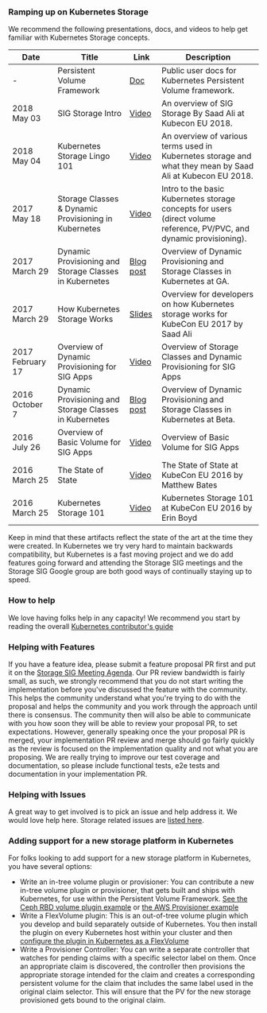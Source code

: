 ### Ramping up on Kubernetes Storage

We recommend the following presentations, docs, and videos to help get familiar with Kubernetes Storage concepts.

| Date | Title | Link | Description |
| --- | --- | --- | --- |
| - | Persistent Volume Framework | [Doc](http://kubernetes.io/docs/user-guide/persistent-volumes/) | Public user docs for Kubernetes Persistent Volume framework.
| 2018 May 03 | SIG Storage Intro | [Video](https://www.youtube.com/watch?v=GvrTl2T-Tts&list=PLj6h78yzYM2N8GdbjmhVU65KYm_68qBmo&index=164&t=0s) | An overview of SIG Storage By Saad Ali at Kubecon EU 2018. |
| 2018 May 04 | Kubernetes Storage Lingo 101 | [Video](https://www.youtube.com/watch?v=uSxlgK1bCuA&t=0s&index=300&list=PLj6h78yzYM2N8GdbjmhVU65KYm_68qBmo) | An overview of various terms used in Kubernetes storage and what they mean by Saad Ali at Kubecon EU 2018.|
| 2017 May 18 | Storage Classes & Dynamic Provisioning in Kubernetes |[Video](https://youtu.be/qktFhjJmFhg)| Intro to the basic Kubernetes storage concepts for users (direct volume reference, PV/PVC, and dynamic provisioning). |
| 2017 March 29 | Dynamic Provisioning and Storage Classes in Kubernetes |[Blog post](http://blog.kubernetes.io/2017/03/dynamic-provisioning-and-storage-classes-kubernetes.html)| Overview of Dynamic Provisioning and Storage Classes in Kubernetes at GA. |
| 2017 March 29 | How Kubernetes Storage Works | [Slides](https://docs.google.com/presentation/d/1Yl5JKifcncn0gSZf3e1dWspd8iFaWObLm9LxCaXZJIk/edit?usp=sharing) | Overview for developers on how Kubernetes storage works for KubeCon EU 2017 by Saad Ali
| 2017 February 17 | Overview of Dynamic Provisioning for SIG Apps | [Video](https://youtu.be/NXUHmxXytUQ?t=10m33s) | Overview of Storage Classes and Dynamic Provisioning for SIG Apps
| 2016 October 7 | Dynamic Provisioning and Storage Classes in Kubernetes |[Blog post](http://blog.kubernetes.io/2016/10/dynamic-provisioning-and-storage-in-kubernetes.html)| Overview of Dynamic Provisioning and Storage Classes in Kubernetes at Beta. |
| 2016 July 26 | Overview of Basic Volume for SIG Apps | [Video](https://youtu.be/DrLGxkFdDNc?t=11m19s) | Overview of Basic Volume for SIG Apps
| 2016 March 25 | The State of State | [Video](https://www.youtube.com/watch?v=jsTQ24CLRhI&index=6&list=PLosInM-8doqcBy3BirmLM4S_pmox6qTw3) | The State of State at KubeCon EU 2016 by Matthew Bates
| 2016 March 25 | Kubernetes Storage 101 | [Video](https://www.youtube.com/watch?v=ZqTHe6Xj0Ek&list=PLosInM-8doqcBy3BirmLM4S_pmox6qTw3&index=38) | Kubernetes Storage 101 at KubeCon EU 2016 by Erin Boyd

Keep in mind that these artifacts reflect the state of the art at the time they were created. In Kubernetes we try very hard to maintain backwards compatibility, but Kubernetes is a fast moving project and we do add features going forward and attending the Storage SIG meetings and the Storage SIG Google group are both good ways of continually staying up to speed. 

### How to help

We love having folks help in any capacity! We recommend you start by reading the overall [Kubernetes contributor's guide](/contributors/guide)

### Helping with Features
If you have a feature idea, please submit a feature proposal PR first and put it on the [Storage SIG Meeting Agenda](https://docs.google.com/document/d/1-8KEG8AjAgKznS9NFm3qWqkGyCHmvU6HVl0sk5hwoAE/edit#heading=h.bag869lp4lyz). 
Our PR review bandwidth is fairly small, as such, we strongly recommend that you do not start writing the implementation before you've 
discussed the feature with the community. This helps the community understand what you're trying to do with the proposal and helps the 
community and you work through the approach until there is consensus. The community then will also be able to communicate with you how 
soon they will be able to review your proposal PR, to set expectations. However, generally speaking once the your proposal PR is merged, 
your implementation PR review and merge should go fairly quickly as the review is  focused on the implementation quality and not 
what you are proposing. We are really trying to improve our test coverage and documentation, so please include functional tests, e2e tests 
and documentation in your implementation PR.

### Helping with Issues
A great way to get involved is to pick an issue and help address it. We would love help here. Storage related issues are [listed here](https://github.com/kubernetes/kubernetes/issues?utf8=%E2%9C%93&q=is%3Aopen+is%3Aissue+label%3Asig%2Fstorage+).

### Adding support for a new storage platform in Kubernetes
For folks looking to add support for a new storage platform in Kubernetes, you have several options:
- Write an in-tree volume plugin or provisioner: You can contribute a new in-tree volume plugin or provisioner, that gets built and ships with Kubernetes, for use within the Persistent Volume Framework. 
[See the Ceph RBD volume plugin example](https://git.k8s.io/kubernetes/pkg/volume/rbd) or [the AWS Provisioner example](https://github.com/kubernetes/kubernetes/pull/29006)
- Write a FlexVolume plugin: This is an out-of-tree volume plugin which you develop and build separately outside of Kubernetes. 
You then install the plugin on every Kubernetes host within your cluster and then [configure the plugin in Kubernetes as a FlexVolume](https://git.k8s.io/kubernetes/examples/volumes/flexvolume)
- Write a Provisioner Controller: You can write a separate controller that watches for pending claims with a specific selector label on them. 
Once an appropriate claim is discovered, the controller then provisions the appropriate storage intended for the claim and creates a corresponding 
persistent volume for the claim that includes the same label used in the original claim selector. This will ensure that the PV for the new 
storage provisioned gets bound to the original claim.
